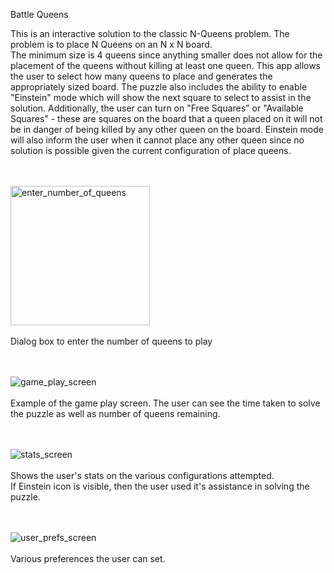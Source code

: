 Battle Queens

This is an interactive solution to the classic N-Queens problem.  The problem is to place N Queens on an N x N board.  
The minimum size is 4 queens since anything smaller does not allow for the placement of the queens without killing at least one queen.
This app allows the user to select how many queens to place and generates the appropriately sized board.  The puzzle also includes
the ability to enable "Einstein" mode which will show the next square to select to assist in the solution.  Additionally, the user
can turn on "Free Squares" or "Available Squares" - these are squares on the board that a queen placed on it will not be in danger
of being killed by any other queen on the board.  Einstein mode will also inform the user when it cannot place any other queen since
no solution is possible given the current configuration of place queens.

</br>
</br>
<img width="223" alt="enter_number_of_queens" src="https://github.com/user-attachments/assets/4845d07e-eea2-4574-8ef7-e60ecaf35d27" />
</br>
</br>
Dialog box to enter the number of queens to play
</br>
</br>
</br>

![game_play_screen](https://github.com/user-attachments/assets/ca84a2d0-b9f2-4bc5-990d-e3b4b493a9e3)
</br>
</br>
Example of the game play screen.  The user can 
see the time taken to solve the puzzle as well as 
number of queens remaining.
</br>
</br>
</br>

![stats_screen](https://github.com/user-attachments/assets/f8d18796-a5ff-443a-98fe-40d0d7445bbc)
</br>
</br>
Shows the user's stats on the various configurations attempted.  
If Einstein icon is visible, then the user used it's assistance
in solving the puzzle.
</br>
</br>
</br>


![user_prefs_screen](https://github.com/user-attachments/assets/26ec7a15-55a7-4544-92dd-016b7779522e)
</br>
</br>
Various preferences the user can set.
</br>
</br>
</br>

